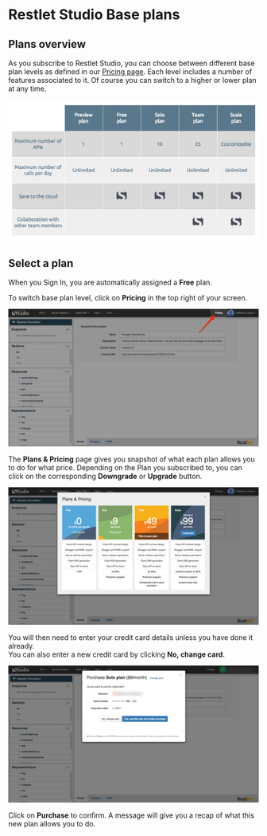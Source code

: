 # Restlet Studio Base plans

## Plans overview

As you subscribe to Restlet Studio, you can choose between different base plan levels as defined in our <a href="https://studio.restlet.com/#/pricing" target="_blank">Pricing page</a>. Each level includes a number of features associated to it. Of course you can switch to a higher or lower plan at any time.

![Plans overview](images/restlet-studio-plans.jpg "Plans overview")

## Select a plan

When you Sign In, you are automatically assigned a **Free** plan.

To switch base plan level, click on **Pricing** in the top right of your screen.

![Pricing](images/Pricing.jpg "Pricing")

The **Plans & Pricing** page gives you snapshot of what each plan allows you to do for what price. Depending on the Plan you subscribed to, you can click on the corresponding **Downgrade** or **Upgrade** button.

![Plans and pricing page](images/plans-and-pricing-page.jpg "Plans and pricing page")

You will then need to enter your credit card details unless you have done it already.  
You can also enter a new credit card by clicking **No, change card**.

![Change credit card](images/change-credit-card.jpg "Change credit card")

Click on **Purchase** to confirm. A message will give you a recap of what this new plan allows you to do.

